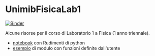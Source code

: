 # UnimibFisicaLab1

[![Binder](https://mybinder.org/badge_logo.svg)](https://mybinder.org/v2/gh/UnimibFisicaLaboratori/UnimibFisicaLab1/main?labpath=notebooks%2FRudimentiPython.ipynb)

Alcune risorse per il corso di Laboratorio 1 a Fisica (1 anno triennale).

 - [notebook](notebooks/RudimentiPython.ipynb) con Rudimenti di python 
 - [esempio](files/myfunctions.py) di modulo con funzioni definite dall'utente